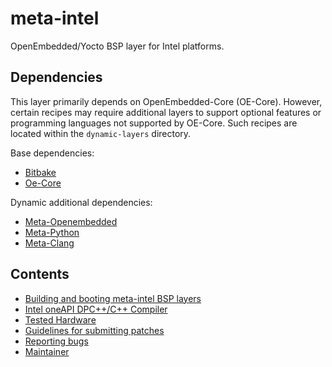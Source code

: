 # meta-intel

OpenEmbedded/Yocto BSP layer for Intel platforms.

## Dependencies

This layer primarily depends on OpenEmbedded-Core (OE-Core). However, certain
recipes may require additional layers to support optional features or
programming languages not supported by OE-Core. Such recipes are located within
the `dynamic-layers` directory.

Base dependencies:
- [Bitbake](https://git.openembedded.org/bitbake)
- [Oe-Core](https://git.openembedded.org/openembedded-core)

Dynamic additional dependencies:

- [Meta-Openembedded](https://git.openembedded.org/meta-openembedded/tree/meta-oe)
- [Meta-Python](https://git.openembedded.org/meta-openembedded/tree/meta-python)
- [Meta-Clang](https://github.com/kraj/meta-clang.git)


## Contents

- [Building and booting meta-intel BSP layers](documentation/building_and_booting.md)
- [Intel oneAPI DPC++/C++ Compiler](documentation/dpcpp-compiler.md)
- [Tested Hardware](documentation/tested_hardware.md)
- [Guidelines for submitting patches](documentation/submitting_patches.md)
- [Reporting bugs](documentation/reporting_bugs.md)
- [Maintainer](MAINTAINERS)

